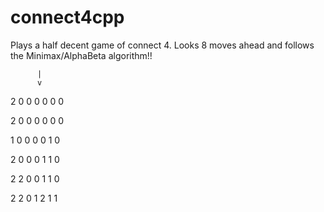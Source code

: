 # connect4cpp

Plays a half decent game of connect 4. Looks 8 moves ahead and follows the Minimax/AlphaBeta algorithm!!

          |
          v
2 0 0 0 0 0 0 

2 0 0 0 0 0 0 

1 0 0 0 0 1 0 

2 0 0 0 1 1 0 

2 2 0 0 1 1 0 

2 2 0 1 2 1 1 
